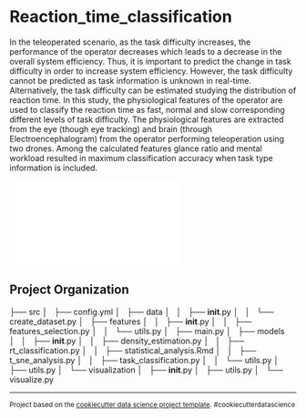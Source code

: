 Reaction_time_classification
==============================

In the teleoperated scenario, as the task difficulty increases, the performance of the operator decreases which leads to a decrease in the overall system efficiency. Thus, it is important to predict the change in task difficulty in order to increase system efficiency. However, the task difficulty cannot be predicted as task information is unknown in real-time. Alternatively, the task difficulty can be estimated studying the distribution of reaction time. In this study, the physiological features of the operator are used to classify the reaction time as fast, normal and slow corresponding different levels of task difficulty. The physiological features are extracted from the eye (though eye tracking) and brain (through Electroencephalogram) from the operator performing teleoperation using two drones. Among the calculated features glance ratio and mental workload resulted in maximum classification accuracy when task type information is included.

![GitHub Logo](/reports/figures/tele_opreration_setup.pdf)


Project Organization
------------
├── src
│   ├── config.yml
│   ├── data
│   │   ├── __init__.py
│   │   └── create_dataset.py
│   ├── features 
│   │   ├── __init__.py
│   │   ├── features_selection.py
│   │   └── utils.py
│   ├── main.py
│   ├── models  
│   │   ├── __init__.py
│   │   ├── density_estimation.py
│   │   ├── rt_classification.py
│   │   ├── statistical_analysis.Rmd
│   │   ├── t_sne_analysis.py
│   │   ├── task_classification.py
│   │   └── utils.py
│   ├── utils.py
│   └── visualization
│       ├── __init__.py
│       ├── utils.py
│       └── visualize.py

--------

<p><small>Project based on the <a target="_blank" href="https://drivendata.github.io/cookiecutter-data-science/">cookiecutter data science project template</a>. #cookiecutterdatascience</small></p>
